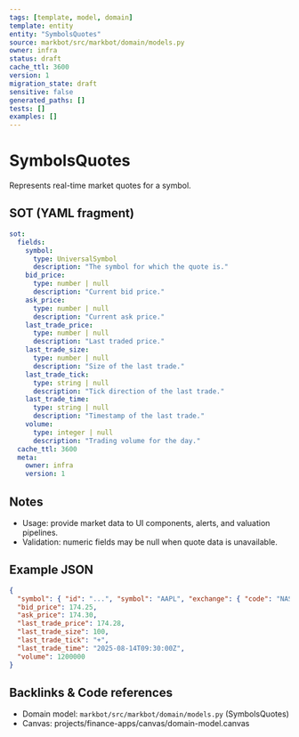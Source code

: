 ```yaml
---
tags: [template, model, domain]
template: entity
entity: "SymbolsQuotes"
source: markbot/src/markbot/domain/models.py
owner: infra
status: draft
cache_ttl: 3600
version: 1
migration_state: draft
sensitive: false
generated_paths: []
tests: []
examples: []
---
```


# SymbolsQuotes

Represents real-time market quotes for a symbol.

## SOT (YAML fragment)
```yaml
sot:
  fields:
    symbol:
      type: UniversalSymbol
      description: "The symbol for which the quote is."
    bid_price:
      type: number | null
      description: "Current bid price."
    ask_price:
      type: number | null
      description: "Current ask price."
    last_trade_price:
      type: number | null
      description: "Last traded price."
    last_trade_size:
      type: number | null
      description: "Size of the last trade."
    last_trade_tick:
      type: string | null
      description: "Tick direction of the last trade."
    last_trade_time:
      type: string | null
      description: "Timestamp of the last trade."
    volume:
      type: integer | null
      description: "Trading volume for the day."
  cache_ttl: 3600
  meta:
    owner: infra
    version: 1
```

## Notes
- Usage: provide market data to UI components, alerts, and valuation pipelines.
- Validation: numeric fields may be null when quote data is unavailable.

## Example JSON
```json
{
  "symbol": { "id": "...", "symbol": "AAPL", "exchange": { "code": "NASDAQ" } },
  "bid_price": 174.25,
  "ask_price": 174.30,
  "last_trade_price": 174.28,
  "last_trade_size": 100,
  "last_trade_tick": "+",
  "last_trade_time": "2025-08-14T09:30:00Z",
  "volume": 1200000
}
```

## Backlinks & Code references
- Domain model: `markbot/src/markbot/domain/models.py` (SymbolsQuotes)
- Canvas: projects/finance-apps/canvas/domain-model.canvas
